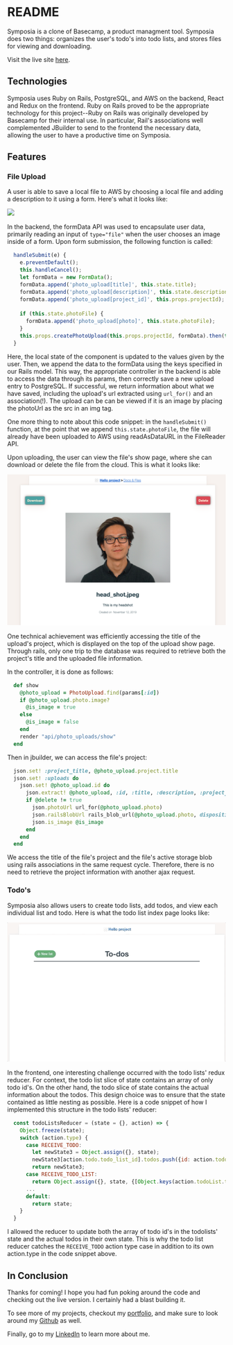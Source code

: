 # README

Symposia is a clone of Basecamp, a product managment tool. Symposia does two things: organizes the user's todo's into todo lists, and stores files for viewing and downloading. 

Visit the live site [here](https://symposia.herokuapp.com/).

## Technologies

Symposia uses Ruby on Rails, PostgreSQL, and AWS on the backend, React and Redux on the frontend. Ruby on Rails proved to be the appropriate technology for this project--Ruby on Rails was originally developed by Basecamp for their internal use. In particular, Rail's associations well complemented JBuilder to send to the frontend the necessary data, allowing the user to have a productive time on Symposia. 

## Features
### File Upload
A user is able to save a local file to AWS by choosing a local file and adding a description to it using a form. Here's what it looks like:

![](docs_upload_demo.gif)

In the backend, the formData API was used to encapsulate user data, primarily reading an input of `type="file"` when the user chooses an image inside of a form. Upon form submission, the following function is called: 

```JavaScript 
  handleSubmit(e) {
    e.preventDefault();
    this.handleCancel();
    let formData = new FormData();
    formData.append('photo_upload[title]', this.state.title);
    formData.append('photo_upload[description]', this.state.description);
    formData.append('photo_upload[project_id]', this.props.projectId);
    
    if (this.state.photoFile) {
      formData.append('photo_upload[photo]', this.state.photoFile);
    }
    this.props.createPhotoUpload(this.props.projectId, formData).then(this.props.parentRender);
  }

```

Here, the local state of the component is updated to the values given by the user. Then, we append the data to the formData using the keys specified in our Rails model. This way, the appropriate controller in the backend is able to access the data through its params, then correctly save a new upload entry to PostgreSQL. If successful, we return information about what we have saved, including the upload's url extracted using `url_for()` and an association(!). The upload can be can be viewed if it is an image by placing the photoUrl as the src in an img tag.

One more thing to note about this code snippet: in the `handleSubmit()` function, at the point that we append `this.state.photoFile`, the file will already have been uploaded to AWS using readAsDataURL in the FileReader API.


Upon uploading, the user can view the file's show page, where she can download or delete the file from the cloud. This is what it looks like:

![](docs_show.png)


One technical achievement was efficiently accessing the title of the upload's project, which is displayed on the top of the upload show page. Through rails, only one trip to the database was required to retrieve both the project's title and the uploaded file information. 

In the controller, it is done as follows:

```Ruby
  def show
    @photo_upload = PhotoUpload.find(params[:id])
    if @photo_upload.photo.image?
      @is_image = true
    else
      @is_image = false
    end
    render "api/photo_uploads/show"
  end
```

Then in jbuilder, we can access the file's project:
```Ruby 
  json.set! :project_title, @photo_upload.project.title
  json.set! :uploads do
    json.set! @photo_upload.id do
      json.extract! @photo_upload, :id, :title, :description, :project_id, :created_at
      if @delete != true
        json.photoUrl url_for(@photo_upload.photo)
        json.railsBlobUrl rails_blob_url(@photo_upload.photo, disposition: "attachment")
        json.is_image @is_image
      end
    end
  end
```

We access the title of the file's project and the file's active storage blob using rails associations in the same request cycle. Therefore, there is no need to retrieve the project information with another ajax request.

### Todo's
Symposia also allows users to create todo lists, add todos, and view each individual list and todo.
Here is what the todo list index page looks like:

![](todolist_demo.gif)

In the frontend, one interesting challenge occurred with the todo lists' redux reducer. For context, the todo list slice of state contains an array of only todo id's. On the other hand, the todo slice of state contains the actual information about the todos. This design choice was to ensure that the state contained as little nesting as possible. Here is a code snippet of how I implemented this structure in the todo lists' reducer:

```JavaScript
  const todoListsReducer = (state = {}, action) => {
    Object.freeze(state);
    switch (action.type) {
      case RECEIVE_TODO:
        let newState3 = Object.assign({}, state);
        newState3[action.todo.todo_list_id].todos.push({id: action.todo.id})
        return newState3;
      case RECEIVE_TODO_LIST:
        return Object.assign({}, state, {[Object.keys(action.todoList.todoList)[0]]: Object.values(action.todoList.todoList)[0]});
      ...
      default:
        return state;
    }
  }

```


I allowed the reducer to update both the array of todo id's in the todolists' state and the actual todos in their own state. This is why the todo list reducer catches the `RECEIVE_TODO` action type case in addition to its own action.type in the code snippet above.

## In Conclusion
Thanks for coming! I hope you had fun poking around the code and checking out the live version. I certainly had a blast building it. 

To see more of my projects, checkout my [portfolio](https://jc4883.github.io/), and make sure to look around my [Github](https://github.com/jc4883) as well.

Finally, go to my [LinkedIn](https://www.linkedin.com/in/peterchoi24/) to learn more about me.

